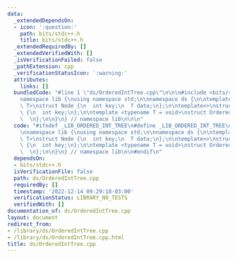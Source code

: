 ```yaml
---
data:
  _extendedDependsOn:
  - icon: ':question:'
    path: bits/stdc++.h
    title: bits/stdc++.h
  _extendedRequiredBy: []
  _extendedVerifiedWith: []
  _isVerificationFailed: false
  _pathExtension: cpp
  _verificationStatusIcon: ':warning:'
  attributes:
    links: []
  bundledCode: "#line 1 \"ds/OrderedIntTree.cpp\"\n\n\n#include <bits/stdc++.h>\n\n\
    namespace lib {\nusing namespace std;\n\nnamespace ds {\n\ntemplate <typename\
    \ T>\nstruct Node {\n  int key;\n  T data;\n};\n\ntemplate<>\nstruct Node<void>\
    \ {\n  int key;\n};\n\ntemplate <typename T = void>\nstruct OrderedIntTree {\n\
    \  \n};\n\n}\n} // namespace lib\n\n\n"
  code: "#ifndef _LIB_ORDERED_INT_TREE\n#define _LIB_ORDERED_INT_TREE\n#include <bits/stdc++.h>\n\
    \nnamespace lib {\nusing namespace std;\n\nnamespace ds {\n\ntemplate <typename\
    \ T>\nstruct Node {\n  int key;\n  T data;\n};\n\ntemplate<>\nstruct Node<void>\
    \ {\n  int key;\n};\n\ntemplate <typename T = void>\nstruct OrderedIntTree {\n\
    \  \n};\n\n}\n} // namespace lib\n\n#endif\n"
  dependsOn:
  - bits/stdc++.h
  isVerificationFile: false
  path: ds/OrderedIntTree.cpp
  requiredBy: []
  timestamp: '2022-12-14 09:29:18-03:00'
  verificationStatus: LIBRARY_NO_TESTS
  verifiedWith: []
documentation_of: ds/OrderedIntTree.cpp
layout: document
redirect_from:
- /library/ds/OrderedIntTree.cpp
- /library/ds/OrderedIntTree.cpp.html
title: ds/OrderedIntTree.cpp
---
```

